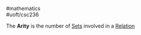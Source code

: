 #mathematics  
#uoft/csc236 

The **Arity** is the number of [Sets](../../Mathematics/MAT223%20Notes/Set.md) involved in a [Relation](Relation.md) 